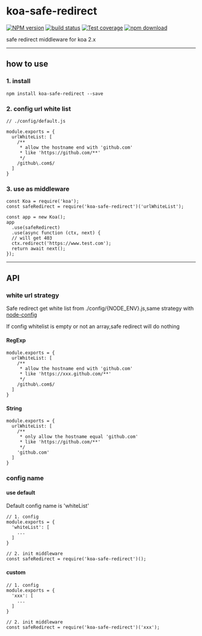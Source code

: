 # koa-safe-redirect



[![NPM version][npm-image]][npm-url]
[![build status][travis-image]][travis-url]
[![Test coverage][codecov-image]][codecov-url]
[![npm download][download-image]][download-url]


[npm-image]: https://img.shields.io/npm/v/koa-safe-redirect.svg?style=flat-square
[npm-url]: https://npmjs.org/package/koa-safe-redirect
[travis-image]: https://img.shields.io/travis/forthedamn/todolists.svg?style=flat-square
[travis-url]: https://travis-ci.org/forthedamn/todolists
[codecov-image]: https://codecov.io/gh/forthedamn/todolists/branch/master/graph/badge.svg
[codecov-url]: https://codecov.io/gh/forthedamn/todolists
[download-image]: https://img.shields.io/npm/dt/todolists.svg
[download-url]: https://npmjs.org/package/todolists


safe redirect middleware for koa 2.x

---

## how to use

### 1. install

```
npm install koa-safe-redirect --save
```
### 2. config url white list

```
// ./config/default.js

module.exports = {
  urlWhiteList: [
    /**
     * allow the hostname end with 'github.com'
     * like 'https://github.com/**'
     */
    /github\.com$/
  ]
}
```

### 3. use as middleware

```
const Koa = require('koa');
const safeRedirect = require('koa-safe-redirect')('urlWhiteList');

const app = new Koa();
app
  .use(safeRedirect)
  .use(async function (ctx, next) {
  // will get 403
  ctx.redirect('https://www.test.com');
  return await next();
});

```

---


## API

### white url strategy

Safe redirect get white list from ./config/{NODE_ENV}.js,same strategy with [node-config](https://github.com/lorenwest/node-config)

If config whitelist is empty or not an array,safe redirect will do nothing

#### RegExp

```
module.exports = {
  urlWhiteList: [
    /**
     * allow the hostname end with 'github.com'
     * like 'https://xxx.github.com/**'
     */
    /github\.com$/
  ]
}
```

#### String

```
module.exports = {
  urlWhiteList: [
    /**
     * only allow the hostname equal 'github.com'
     * like 'https://github.com/**'
     */
    'github.com'
  ]
}
```



### config name


#### use default

Default config name is 'whiteList'

```
// 1. config
module.exports = {
  'whiteList': [
    ...
  ]
}

// 2. init middleware
const safeRedirect = require('koa-safe-redirect')();
```

#### custom

```
// 1. config
module.exports = {
  'xxx': [
    ...
  ]
}

// 2. init middleware
const safeRedirect = require('koa-safe-redirect')('xxx');
```

